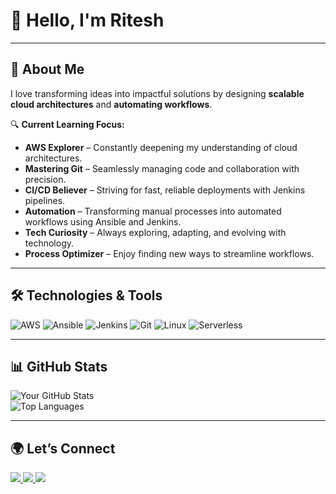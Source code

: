 # 👋 Hello, I'm Ritesh  
---

## 🚀 About Me
I love transforming ideas into impactful solutions by designing **scalable cloud architectures** and **automating workflows**.

🔍 **Current Learning Focus:** 
- **AWS Explorer** – Constantly deepening my understanding of cloud architectures.
- **Mastering Git** – Seamlessly managing code and collaboration with precision.  
- **CI/CD Believer** – Striving for fast, reliable deployments with Jenkins pipelines.
- **Automation** – Transforming manual processes into automated workflows using Ansible and Jenkins.
- **Tech Curiosity** – Always exploring, adapting, and evolving with technology.
- **Process Optimizer** – Enjoy finding new ways to streamline workflows.

---


## 🛠️ Technologies & Tools  
![AWS](https://img.shields.io/badge/AWS-%23FF9900.svg?style=flat&logo=amazon-aws&logoColor=white)  ![Ansible](https://img.shields.io/badge/Ansible-%231A1918.svg?style=flat&logo=ansible&logoColor=white)  ![Jenkins](https://img.shields.io/badge/Jenkins-%232C5263.svg?style=flat&logo=jenkins&logoColor=white)  ![Git](https://img.shields.io/badge/Git-%23F05033.svg?style=flat&logo=git&logoColor=white)  ![Linux](https://img.shields.io/badge/Linux-FCC624?style=flat&logo=linux&logoColor=black)  ![Serverless](https://img.shields.io/badge/Serverless-%23FD5750.svg?style=flat&logo=serverless&logoColor=white)  

---

## 📊 GitHub Stats  
![Your GitHub Stats](https://github-readme-stats.vercel.app/api?username=RiteshMehar&show_icons=true&theme=radical)  
![Top Languages](https://github-readme-stats.vercel.app/api/top-langs/?username=yourusername&layout=compact&theme=radical)  

---

## 🌍 Let’s Connect  
<p align="left">
  <a href="https://www.linkedin.com/in/ritesh-mehar/">
    <img src="https://img.shields.io/badge/LinkedIn-%230077B5.svg?style=for-the-badge&logo=linkedin&logoColor=white" />
  </a>
  
  <a href="mailto:riteshmehar397@gmail.com">
    <img src="https://img.shields.io/badge/Gmail-D14836?style=for-the-badge&logo=gmail&logoColor=white" />
  </a>
  
  <a href="https://yourportfolio.com">
    <img src="https://img.shields.io/badge/Portfolio-%2312100E.svg?style=for-the-badge&logo=firefox&logoColor=white" />
  </a>
</p>  



